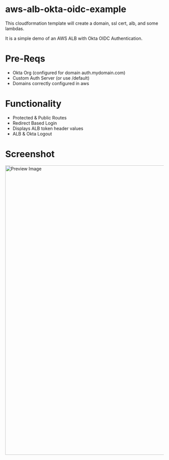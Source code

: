 # aws-alb-okta-oidc-example
This cloudformation template will create a domain, ssl cert, alb, and some lambdas.

It is a simple demo of an AWS ALB with Okta OIDC Authentication.

# Pre-Reqs
* Okta Org (configured for domain auth.mydomain.com)
* Custom Auth Server (or use /default)
* Domains correctly configured in aws

# Functionality
* Protected & Public Routes
* Redirect Based Login
* Displays ALB token header values
* ALB & Okta Logout

# Screenshot
<img width="841" height="919" alt="Preview Image" src="https://github.com/user-attachments/assets/b47af331-9bdc-4fe7-817b-0c258ad85630" />

